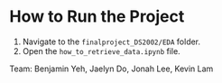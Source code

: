 # How to Run the Project

1. Navigate to the `finalproject_DS2002/EDA` folder.
2. Open the `how_to_retrieve_data.ipynb` file.

Team: Benjamin Yeh, Jaelyn Do, Jonah Lee, Kevin Lam
